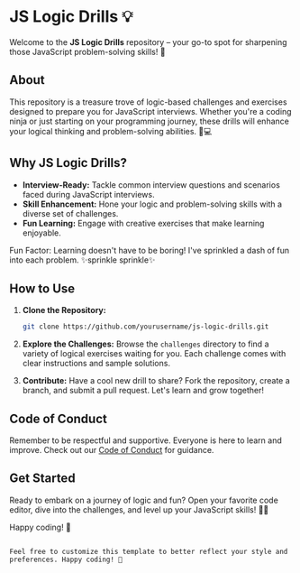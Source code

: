 # JS Logic Drills 💡

Welcome to the **JS Logic Drills** repository – your go-to spot for sharpening those JavaScript problem-solving skills! 🚀

## About
This repository is a treasure trove of logic-based challenges and exercises designed to prepare you for JavaScript interviews. Whether you're a coding ninja or just starting on your programming journey, these drills will enhance your logical thinking and problem-solving abilities. 🧠💻

## Why JS Logic Drills?
- **Interview-Ready:** Tackle common interview questions and scenarios faced during JavaScript interviews.
- **Skill Enhancement:** Hone your logic and problem-solving skills with a diverse set of challenges.
- **Fun Learning:** Engage with creative exercises that make learning enjoyable.

Fun Factor: Learning doesn't have to be boring! I've sprinkled a dash of fun into each problem. ✨sprinkle sprinkle✨

## How to Use
1. **Clone the Repository:**
   ```bash
   git clone https://github.com/yourusername/js-logic-drills.git
   ```

2. **Explore the Challenges:**
   Browse the `challenges` directory to find a variety of logical exercises waiting for you. Each challenge comes with clear instructions and sample solutions.

3. **Contribute:**
   Have a cool new drill to share? Fork the repository, create a branch, and submit a pull request. Let's learn and grow together!

## Code of Conduct
Remember to be respectful and supportive. Everyone is here to learn and improve. Check out our [Code of Conduct](CODE_OF_CONDUCT.md) for guidance.

## Get Started
Ready to embark on a journey of logic and fun? Open your favorite code editor, dive into the challenges, and level up your JavaScript skills! 🚀✨

Happy coding! 🎉
```

Feel free to customize this template to better reflect your style and preferences. Happy coding! 🌟
